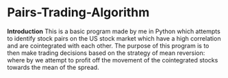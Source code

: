 # Pairs-Trading-Algorithm
**Introduction**
This is a basic program made by me in Python which attempts to identify stock pairs on the US stock market which have a high correlation and are cointegrated with each other. The purpose of this program is to then make trading decisions based on the strategy of mean reversion: where by we attempt to profit off the movement of the cointegrated stocks towards the mean of the spread. 

